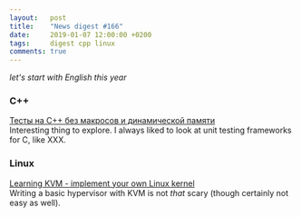 ```yaml
---
layout:   post
title:    "News digest #166"
date:     2019-01-07 12:00:00 +0200
tags:     digest cpp linux
comments: true
---
```


_let's start with English this year_

### C++

[Тесты на C++ без макросов и динамической памяти](https://habr.com/post/434906/)<br/>
Interesting thing to explore. I always liked to look at unit testing frameworks for C, like XXX.

### Linux

[Learning KVM - implement your own Linux kernel](https://david942j.blogspot.com/2018/10/note-learning-kvm-implement-your-own.html)<br/>
Writing a basic hypervisor with KVM is not _that_ scary (though certainly not easy as well).
